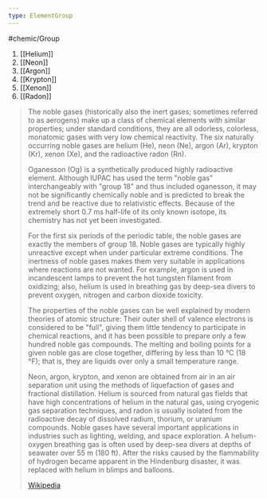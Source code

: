 ```yaml
---
type: ElementGroup
---
```

#chemic/Group 

1) [[Helium]]
2) [[Neon]]
3) [[Argon]]
4) [[Krypton]]
5) [[Xenon]]
6) [[Radon]]


> The noble gases (historically also the inert gases; sometimes referred to as aerogens) make up a class of chemical elements with similar properties; under standard conditions, they are all odorless, colorless, monatomic gases with very low chemical reactivity. The six naturally occurring noble gases are helium (He), neon (Ne), argon (Ar), krypton (Kr), xenon (Xe), and the radioactive radon (Rn).
>
> Oganesson (Og) is a synthetically produced highly radioactive element. Although IUPAC has used the term "noble gas" interchangeably with "group 18" and thus included oganesson, it may not be significantly chemically noble and is predicted to break the trend and be reactive due to relativistic effects. Because of the extremely short 0.7 ms half-life of its only known isotope, its chemistry has not yet been investigated.
>
> For the first six periods of the periodic table, the noble gases are exactly the members of group 18. Noble gases are typically highly unreactive except when under particular extreme conditions. The inertness of noble gases makes them very suitable in applications where reactions are not wanted. For example, argon is used in incandescent lamps to prevent the hot tungsten filament from oxidizing; also, helium is used in breathing gas by deep-sea divers to prevent oxygen, nitrogen and carbon dioxide toxicity.
>
> The properties of the noble gases can be well explained by modern theories of atomic structure: Their outer shell of valence electrons is considered to be "full", giving them little tendency to participate in chemical reactions, and it has been possible to prepare only a few hundred noble gas compounds. The melting and boiling points for a given noble gas are close together, differing by less than 10 °C (18 °F); that is, they are liquids over only a small temperature range.
>
> Neon, argon, krypton, and xenon are obtained from air in an air separation unit using the methods of liquefaction of gases and fractional distillation. Helium is sourced from natural gas fields that have high concentrations of helium in the natural gas, using cryogenic gas separation techniques, and radon is usually isolated from the radioactive decay of dissolved radium, thorium, or uranium compounds. Noble gases have several important applications in industries such as lighting, welding, and space exploration. A helium-oxygen breathing gas is often used by deep-sea divers at depths of seawater over 55 m (180 ft). After the risks caused by the flammability of hydrogen became apparent in the Hindenburg disaster, it was replaced with helium in blimps and balloons.
>
> [Wikipedia](https://en.wikipedia.org/wiki/Noble%20gas)
 